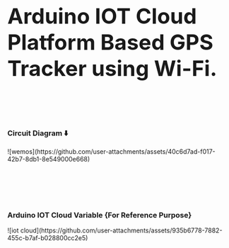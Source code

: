 <h1 style="font-size: 48px; font-weight: bold;">Arduino IOT Cloud Platform Based GPS Tracker using Wi-Fi.</h1>

<br><br><br>
<h3>Circuit Diagram ⬇️</h3>
![wemos](https://github.com/user-attachments/assets/40c6d7ad-f017-42b7-8db1-8e549000e668)
<br><br><br><br><br><br>
<h3>Arduino IOT Cloud Variable {For Reference Purpose}</h3>
![iot cloud](https://github.com/user-attachments/assets/935b6778-7882-455c-b7af-b028800cc2e5)

